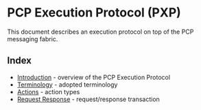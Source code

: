 PCP Execution Protocol (PXP)
===

This document describes an execution protocol on top of the PCP
messaging fabric.

Index
---

- [Introduction][10] - overview of the PCP Execution Protocol
- [Terminology][11] - adopted terminology
- [Actions][12] - action types
- [Request Response][13] - request/response transaction

[10]: intro.md
[11]: terminology.md
[12]: actions.md
[13]: request_response.md
